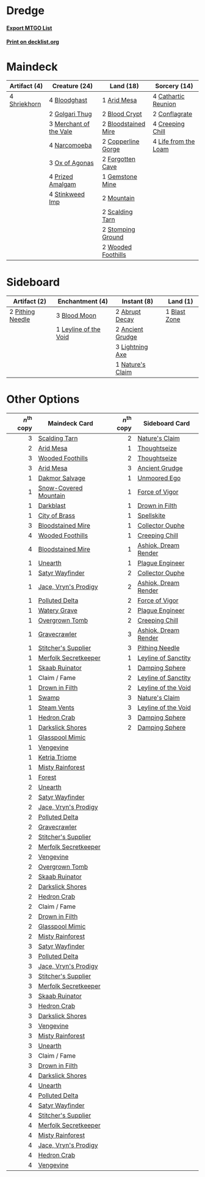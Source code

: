# Dredge

#### [Export MTGO List](../collection/Dredge/Dredge.txt)
#### [Print on decklist.org](http://decklist.org/?deckmain=1%09Arid%20Mesa%0A2%09Blood%20Crypt%0A4%09Bloodghast%0A2%09Bloodstained%20Mire%0A4%09Cathartic%20Reunion%0A2%09Conflagrate%0A2%09Copperline%20Gorge%0A4%09Creeping%20Chill%0A2%09Forgotten%20Cave%0A1%09Gemstone%20Mine%0A2%09Golgari%20Thug%0A4%09Life%20from%20the%20Loam%0A3%09Merchant%20of%20the%20Vale%0A2%09Mountain%0A4%09Narcomoeba%0A3%09Ox%20of%20Agonas%0A4%09Prized%20Amalgam%0A2%09Scalding%20Tarn%0A4%09Shriekhorn%0A4%09Stinkweed%20Imp%0A2%09Stomping%20Ground%0A2%09Wooded%20Foothills&deckside=2%09Abrupt%20Decay%0A2%09Ancient%20Grudge%0A1%09Blast%20Zone%0A3%09Blood%20Moon%0A1%09Leyline%20of%20the%20Void%0A3%09Lightning%20Axe%0A1%09Nature's%20Claim%0A2%09Pithing%20Needle)
# Maindeck

|                                     Artifact (4)                                      |                                          Creature (24)                                          |                                          Land (18)                                           |                                         Sorcery (14)                                          |
|---------------------------------------------------------------------------------------|-------------------------------------------------------------------------------------------------|----------------------------------------------------------------------------------------------|-----------------------------------------------------------------------------------------------|
|4 [Shriekhorn](http://gatherer.wizards.com/Pages/Card/Details.aspx?multiverseid=213786)|4 [Bloodghast](http://gatherer.wizards.com/Pages/Card/Details.aspx?multiverseid=438648)          |1 [Arid Mesa](http://gatherer.wizards.com/Pages/Card/Details.aspx?multiverseid=405092)        |4 [Cathartic Reunion](http://gatherer.wizards.com/Pages/Card/Details.aspx?multiverseid=417682) |
|                                                                                       |2 [Golgari Thug](http://gatherer.wizards.com/Pages/Card/Details.aspx?multiverseid=292953)        |2 [Blood Crypt](http://gatherer.wizards.com/Pages/Card/Details.aspx?multiverseid=97102)       |2 [Conflagrate](http://gatherer.wizards.com/Pages/Card/Details.aspx?multiverseid=114909)       |
|                                                                                       |3 [Merchant of the Vale](http://gatherer.wizards.com/Pages/Card/Details.aspx?multiverseid=473093)|2 [Bloodstained Mire](http://gatherer.wizards.com/Pages/Card/Details.aspx?multiverseid=405094)|4 [Creeping Chill](http://gatherer.wizards.com/Pages/Card/Details.aspx?multiverseid=452816)    |
|                                                                                       |4 [Narcomoeba](http://gatherer.wizards.com/Pages/Card/Details.aspx?multiverseid=136140)          |2 [Copperline Gorge](http://gatherer.wizards.com/Pages/Card/Details.aspx?multiverseid=209408) |4 [Life from the Loam](http://gatherer.wizards.com/Pages/Card/Details.aspx?multiverseid=338409)|
|                                                                                       |3 [Ox of Agonas](http://gatherer.wizards.com/Pages/Card/Details.aspx?multiverseid=476398)        |2 [Forgotten Cave](http://gatherer.wizards.com/Pages/Card/Details.aspx?multiverseid=376344)   |                                                                                               |
|                                                                                       |4 [Prized Amalgam](http://gatherer.wizards.com/Pages/Card/Details.aspx?multiverseid=410014)      |1 [Gemstone Mine](http://gatherer.wizards.com/Pages/Card/Details.aspx?multiverseid=109761)    |                                                                                               |
|                                                                                       |4 [Stinkweed Imp](http://gatherer.wizards.com/Pages/Card/Details.aspx?multiverseid=193870)       |2 [Mountain](http://gatherer.wizards.com/Pages/Card/Details.aspx?multiverseid=439859)         |                                                                                               |
|                                                                                       |                                                                                                 |2 [Scalding Tarn](http://gatherer.wizards.com/Pages/Card/Details.aspx?multiverseid=405107)    |                                                                                               |
|                                                                                       |                                                                                                 |2 [Stomping Ground](http://gatherer.wizards.com/Pages/Card/Details.aspx?multiverseid=405110)  |                                                                                               |
|                                                                                       |                                                                                                 |2 [Wooded Foothills](http://gatherer.wizards.com/Pages/Card/Details.aspx?multiverseid=405116) |                                                                                               |


# Sideboard

|                                       Artifact (2)                                        |                                        Enchantment (4)                                         |                                        Instant (8)                                        |                                       Land (1)                                        |
|-------------------------------------------------------------------------------------------|------------------------------------------------------------------------------------------------|-------------------------------------------------------------------------------------------|---------------------------------------------------------------------------------------|
|2 [Pithing Needle](http://gatherer.wizards.com/Pages/Card/Details.aspx?multiverseid=129526)|3 [Blood Moon](http://gatherer.wizards.com/Pages/Card/Details.aspx?multiverseid=45386)          |2 [Abrupt Decay](http://gatherer.wizards.com/Pages/Card/Details.aspx?multiverseid=456061)  |1 [Blast Zone](http://gatherer.wizards.com/Pages/Card/Details.aspx?multiverseid=461171)|
|                                                                                           |1 [Leyline of the Void](http://gatherer.wizards.com/Pages/Card/Details.aspx?multiverseid=107682)|2 [Ancient Grudge](http://gatherer.wizards.com/Pages/Card/Details.aspx?multiverseid=235600)|                                                                                       |
|                                                                                           |                                                                                                |3 [Lightning Axe](http://gatherer.wizards.com/Pages/Card/Details.aspx?multiverseid=409925) |                                                                                       |
|                                                                                           |                                                                                                |1 [Nature's Claim](http://gatherer.wizards.com/Pages/Card/Details.aspx?multiverseid=382316)|                                                                                       |


# Other Options

|*n*<sup>th</sup> copy|                                         Maindeck Card                                          |*n*<sup>th</sup> copy|                                        Sideboard Card                                         |
|--------------------:|------------------------------------------------------------------------------------------------|--------------------:|-----------------------------------------------------------------------------------------------|
|                    3|[Scalding Tarn](http://gatherer.wizards.com/Pages/Card/Details.aspx?multiverseid=405107)        |                    2|[Nature's Claim](http://gatherer.wizards.com/Pages/Card/Details.aspx?multiverseid=382316)      |
|                    2|[Arid Mesa](http://gatherer.wizards.com/Pages/Card/Details.aspx?multiverseid=405092)            |                    1|[Thoughtseize](http://gatherer.wizards.com/Pages/Card/Details.aspx?multiverseid=438676)        |
|                    3|[Wooded Foothills](http://gatherer.wizards.com/Pages/Card/Details.aspx?multiverseid=405116)     |                    2|[Thoughtseize](http://gatherer.wizards.com/Pages/Card/Details.aspx?multiverseid=438676)        |
|                    3|[Arid Mesa](http://gatherer.wizards.com/Pages/Card/Details.aspx?multiverseid=405092)            |                    3|[Ancient Grudge](http://gatherer.wizards.com/Pages/Card/Details.aspx?multiverseid=235600)      |
|                    1|[Dakmor Salvage](http://gatherer.wizards.com/Pages/Card/Details.aspx?multiverseid=292984)       |                    1|[Unmoored Ego](http://gatherer.wizards.com/Pages/Card/Details.aspx?multiverseid=452962)        |
|                    1|[Snow-Covered Mountain](http://gatherer.wizards.com/Pages/Card/Details.aspx?multiverseid=121233)|                    1|[Force of Vigor](http://gatherer.wizards.com/Pages/Card/Details.aspx?multiverseid=464113)      |
|                    1|[Darkblast](http://gatherer.wizards.com/Pages/Card/Details.aspx?multiverseid=456055)            |                    1|[Drown in Filth](http://gatherer.wizards.com/Pages/Card/Details.aspx?multiverseid=369086)      |
|                    1|[City of Brass](http://gatherer.wizards.com/Pages/Card/Details.aspx?multiverseid=4178)          |                    1|[Spellskite](http://gatherer.wizards.com/Pages/Card/Details.aspx?multiverseid=397743)          |
|                    3|[Bloodstained Mire](http://gatherer.wizards.com/Pages/Card/Details.aspx?multiverseid=405094)    |                    1|[Collector Ouphe](http://gatherer.wizards.com/Pages/Card/Details.aspx?multiverseid=464107)     |
|                    4|[Wooded Foothills](http://gatherer.wizards.com/Pages/Card/Details.aspx?multiverseid=405116)     |                    1|[Creeping Chill](http://gatherer.wizards.com/Pages/Card/Details.aspx?multiverseid=452816)      |
|                    4|[Bloodstained Mire](http://gatherer.wizards.com/Pages/Card/Details.aspx?multiverseid=405094)    |                    1|[Ashiok, Dream Render](http://gatherer.wizards.com/Pages/Card/Details.aspx?multiverseid=461155)|
|                    1|[Unearth](http://gatherer.wizards.com/Pages/Card/Details.aspx?multiverseid=442102)              |                    1|[Plague Engineer](http://gatherer.wizards.com/Pages/Card/Details.aspx?multiverseid=464049)     |
|                    1|[Satyr Wayfinder](http://gatherer.wizards.com/Pages/Card/Details.aspx?multiverseid=378508)      |                    2|[Collector Ouphe](http://gatherer.wizards.com/Pages/Card/Details.aspx?multiverseid=464107)     |
|                    1|[Jace, Vryn's Prodigy](http://gatherer.wizards.com/Pages/Card/Details.aspx?multiverseid=398434) |                    2|[Ashiok, Dream Render](http://gatherer.wizards.com/Pages/Card/Details.aspx?multiverseid=461155)|
|                    1|[Polluted Delta](http://gatherer.wizards.com/Pages/Card/Details.aspx?multiverseid=405104)       |                    2|[Force of Vigor](http://gatherer.wizards.com/Pages/Card/Details.aspx?multiverseid=464113)      |
|                    1|[Watery Grave](http://gatherer.wizards.com/Pages/Card/Details.aspx?multiverseid=405114)         |                    2|[Plague Engineer](http://gatherer.wizards.com/Pages/Card/Details.aspx?multiverseid=464049)     |
|                    1|[Overgrown Tomb](http://gatherer.wizards.com/Pages/Card/Details.aspx?multiverseid=405103)       |                    2|[Creeping Chill](http://gatherer.wizards.com/Pages/Card/Details.aspx?multiverseid=452816)      |
|                    1|[Gravecrawler](http://gatherer.wizards.com/Pages/Card/Details.aspx?multiverseid=409635)         |                    3|[Ashiok, Dream Render](http://gatherer.wizards.com/Pages/Card/Details.aspx?multiverseid=461155)|
|                    1|[Stitcher's Supplier](http://gatherer.wizards.com/Pages/Card/Details.aspx?multiverseid=447257)  |                    3|[Pithing Needle](http://gatherer.wizards.com/Pages/Card/Details.aspx?multiverseid=129526)      |
|                    1|[Merfolk Secretkeeper](http://gatherer.wizards.com/Pages/Card/Details.aspx?multiverseid=473015) |                    1|[Leyline of Sanctity](http://gatherer.wizards.com/Pages/Card/Details.aspx?multiverseid=204993) |
|                    1|[Skaab Ruinator](http://gatherer.wizards.com/Pages/Card/Details.aspx?multiverseid=230780)       |                    1|[Damping Sphere](http://gatherer.wizards.com/Pages/Card/Details.aspx?multiverseid=443101)      |
|                    1|Claim / Fame                                                                                    |                    2|[Leyline of Sanctity](http://gatherer.wizards.com/Pages/Card/Details.aspx?multiverseid=204993) |
|                    1|[Drown in Filth](http://gatherer.wizards.com/Pages/Card/Details.aspx?multiverseid=369086)       |                    2|[Leyline of the Void](http://gatherer.wizards.com/Pages/Card/Details.aspx?multiverseid=107682) |
|                    1|[Swamp](http://gatherer.wizards.com/Pages/Card/Details.aspx?multiverseid=439858)                |                    3|[Nature's Claim](http://gatherer.wizards.com/Pages/Card/Details.aspx?multiverseid=382316)      |
|                    1|[Steam Vents](http://gatherer.wizards.com/Pages/Card/Details.aspx?multiverseid=405109)          |                    3|[Leyline of the Void](http://gatherer.wizards.com/Pages/Card/Details.aspx?multiverseid=107682) |
|                    1|[Hedron Crab](http://gatherer.wizards.com/Pages/Card/Details.aspx?multiverseid=180348)          |                    3|[Damping Sphere](http://gatherer.wizards.com/Pages/Card/Details.aspx?multiverseid=443101)      |
|                    1|[Darkslick Shores](http://gatherer.wizards.com/Pages/Card/Details.aspx?multiverseid=209400)     |                    2|[Damping Sphere](http://gatherer.wizards.com/Pages/Card/Details.aspx?multiverseid=443101)      |
|                    1|[Glasspool Mimic](http://gatherer.wizards.com/Pages/Card/Details.aspx?multiverseid=491688)      |                     |                                                                                               |
|                    1|[Vengevine](http://gatherer.wizards.com/Pages/Card/Details.aspx?multiverseid=457124)            |                     |                                                                                               |
|                    1|[Ketria Triome](http://gatherer.wizards.com/Pages/Card/Details.aspx?multiverseid=479770)        |                     |                                                                                               |
|                    1|[Misty Rainforest](http://gatherer.wizards.com/Pages/Card/Details.aspx?multiverseid=405102)     |                     |                                                                                               |
|                    1|[Forest](http://gatherer.wizards.com/Pages/Card/Details.aspx?multiverseid=439860)               |                     |                                                                                               |
|                    2|[Unearth](http://gatherer.wizards.com/Pages/Card/Details.aspx?multiverseid=442102)              |                     |                                                                                               |
|                    2|[Satyr Wayfinder](http://gatherer.wizards.com/Pages/Card/Details.aspx?multiverseid=378508)      |                     |                                                                                               |
|                    2|[Jace, Vryn's Prodigy](http://gatherer.wizards.com/Pages/Card/Details.aspx?multiverseid=398434) |                     |                                                                                               |
|                    2|[Polluted Delta](http://gatherer.wizards.com/Pages/Card/Details.aspx?multiverseid=405104)       |                     |                                                                                               |
|                    2|[Gravecrawler](http://gatherer.wizards.com/Pages/Card/Details.aspx?multiverseid=409635)         |                     |                                                                                               |
|                    2|[Stitcher's Supplier](http://gatherer.wizards.com/Pages/Card/Details.aspx?multiverseid=447257)  |                     |                                                                                               |
|                    2|[Merfolk Secretkeeper](http://gatherer.wizards.com/Pages/Card/Details.aspx?multiverseid=473015) |                     |                                                                                               |
|                    2|[Vengevine](http://gatherer.wizards.com/Pages/Card/Details.aspx?multiverseid=457124)            |                     |                                                                                               |
|                    2|[Overgrown Tomb](http://gatherer.wizards.com/Pages/Card/Details.aspx?multiverseid=405103)       |                     |                                                                                               |
|                    2|[Skaab Ruinator](http://gatherer.wizards.com/Pages/Card/Details.aspx?multiverseid=230780)       |                     |                                                                                               |
|                    2|[Darkslick Shores](http://gatherer.wizards.com/Pages/Card/Details.aspx?multiverseid=209400)     |                     |                                                                                               |
|                    2|[Hedron Crab](http://gatherer.wizards.com/Pages/Card/Details.aspx?multiverseid=180348)          |                     |                                                                                               |
|                    2|Claim / Fame                                                                                    |                     |                                                                                               |
|                    2|[Drown in Filth](http://gatherer.wizards.com/Pages/Card/Details.aspx?multiverseid=369086)       |                     |                                                                                               |
|                    2|[Glasspool Mimic](http://gatherer.wizards.com/Pages/Card/Details.aspx?multiverseid=491688)      |                     |                                                                                               |
|                    2|[Misty Rainforest](http://gatherer.wizards.com/Pages/Card/Details.aspx?multiverseid=405102)     |                     |                                                                                               |
|                    3|[Satyr Wayfinder](http://gatherer.wizards.com/Pages/Card/Details.aspx?multiverseid=378508)      |                     |                                                                                               |
|                    3|[Polluted Delta](http://gatherer.wizards.com/Pages/Card/Details.aspx?multiverseid=405104)       |                     |                                                                                               |
|                    3|[Jace, Vryn's Prodigy](http://gatherer.wizards.com/Pages/Card/Details.aspx?multiverseid=398434) |                     |                                                                                               |
|                    3|[Stitcher's Supplier](http://gatherer.wizards.com/Pages/Card/Details.aspx?multiverseid=447257)  |                     |                                                                                               |
|                    3|[Merfolk Secretkeeper](http://gatherer.wizards.com/Pages/Card/Details.aspx?multiverseid=473015) |                     |                                                                                               |
|                    3|[Skaab Ruinator](http://gatherer.wizards.com/Pages/Card/Details.aspx?multiverseid=230780)       |                     |                                                                                               |
|                    3|[Hedron Crab](http://gatherer.wizards.com/Pages/Card/Details.aspx?multiverseid=180348)          |                     |                                                                                               |
|                    3|[Darkslick Shores](http://gatherer.wizards.com/Pages/Card/Details.aspx?multiverseid=209400)     |                     |                                                                                               |
|                    3|[Vengevine](http://gatherer.wizards.com/Pages/Card/Details.aspx?multiverseid=457124)            |                     |                                                                                               |
|                    3|[Misty Rainforest](http://gatherer.wizards.com/Pages/Card/Details.aspx?multiverseid=405102)     |                     |                                                                                               |
|                    3|[Unearth](http://gatherer.wizards.com/Pages/Card/Details.aspx?multiverseid=442102)              |                     |                                                                                               |
|                    3|Claim / Fame                                                                                    |                     |                                                                                               |
|                    3|[Drown in Filth](http://gatherer.wizards.com/Pages/Card/Details.aspx?multiverseid=369086)       |                     |                                                                                               |
|                    4|[Darkslick Shores](http://gatherer.wizards.com/Pages/Card/Details.aspx?multiverseid=209400)     |                     |                                                                                               |
|                    4|[Unearth](http://gatherer.wizards.com/Pages/Card/Details.aspx?multiverseid=442102)              |                     |                                                                                               |
|                    4|[Polluted Delta](http://gatherer.wizards.com/Pages/Card/Details.aspx?multiverseid=405104)       |                     |                                                                                               |
|                    4|[Satyr Wayfinder](http://gatherer.wizards.com/Pages/Card/Details.aspx?multiverseid=378508)      |                     |                                                                                               |
|                    4|[Stitcher's Supplier](http://gatherer.wizards.com/Pages/Card/Details.aspx?multiverseid=447257)  |                     |                                                                                               |
|                    4|[Merfolk Secretkeeper](http://gatherer.wizards.com/Pages/Card/Details.aspx?multiverseid=473015) |                     |                                                                                               |
|                    4|[Misty Rainforest](http://gatherer.wizards.com/Pages/Card/Details.aspx?multiverseid=405102)     |                     |                                                                                               |
|                    4|[Jace, Vryn's Prodigy](http://gatherer.wizards.com/Pages/Card/Details.aspx?multiverseid=398434) |                     |                                                                                               |
|                    4|[Hedron Crab](http://gatherer.wizards.com/Pages/Card/Details.aspx?multiverseid=180348)          |                     |                                                                                               |
|                    4|[Vengevine](http://gatherer.wizards.com/Pages/Card/Details.aspx?multiverseid=457124)            |                     |                                                                                               |

